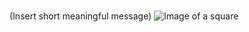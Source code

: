 # 

(Insert short meaningful message)
![Image of a square](https://upload.wikimedia.org/wikipedia/commons/9/99/Black_square.jpg)
